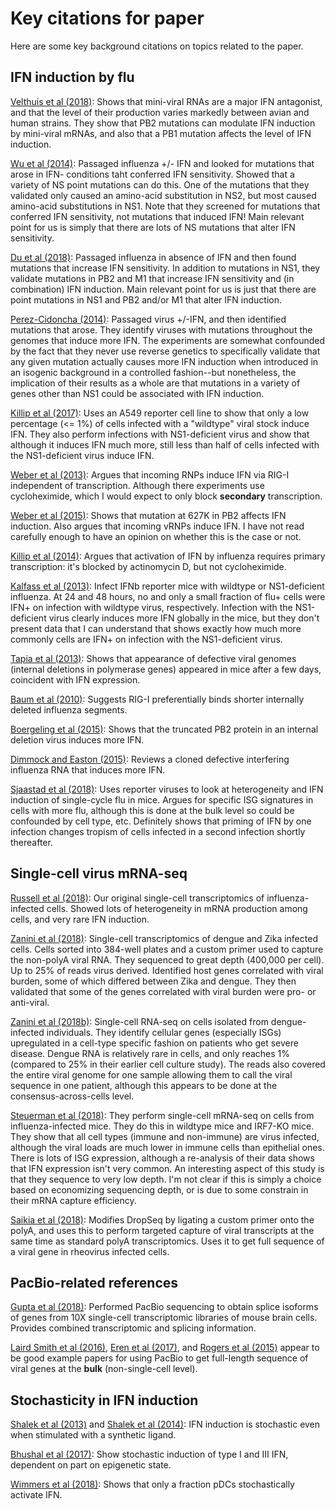 # Key citations for paper

Here are some key background citations on topics related to the paper.

## IFN induction by flu

[Velthuis et al (2018)](https://www.biorxiv.org/content/early/2018/08/06/385716):
Shows that mini-viral RNAs are a major IFN antagonist, and that the level of their production varies markedly between avian and human strains. 
They show that PB2 mutations can modulate IFN induction by mini-viral mRNAs, and also that a PB1 mutation affects the level of IFN induction.

[Wu et al (2014)](https://jvi.asm.org/content/88/17/10157.short):
Passaged influenza +/- IFN and looked for mutations that arose in IFN- conditions taht conferred IFN sensitivity.
Showed that a variety of NS point mutations can do this.
One of the mutations that they validated only caused an amino-acid substitution in NS2, but most caused amino-acid substitutions in NS1.
Note that they screened for mutations that conferred IFN sensitivity, not mutations that induced IFN!
Main relevant point for us is simply that there are lots of NS mutations that alter IFN sensitivity.

[Du et al (2018)](http://science.sciencemag.org/content/359/6373/290):
Passaged influenza in absence of IFN and then found mutations that increase IFN sensitivity.
In addition to mutations in NS1, they validate mutations in PB2 and M1 that increase IFN sensitivity and (in combination) IFN induction.
Main relevant point for us is just that there are point mutations in NS1 and PB2 and/or M1 that alter IFN induction.

[Perez-Cidoncha (2014)](https://jvi.asm.org/content/88/9/4632.short):
Passaged virus +/-IFN, and then identified mutations that arose.
They identify viruses with mutations throughout the genomes that induce more IFN.
The experiments are somewhat confounded by the fact that they never use reverse genetics to specifically validate that any given mutation actually causes more IFN induction when introduced in an isogenic background in a controlled fashion--but nonetheless, the implication of their results as a whole are that mutations in a variety of genes other than NS1 could be associated with IFN induction.

[Killip et al (2017)](https://doi.org/10.1099/jgv.0.000687):
Uses an A549 reporter cell line to show that only a low percentage (<= 1%) of cells infected with a "wildtype" viral stock induce IFN.
They also perform infections with NS1-deficient virus and show that although it induces IFN much more, still less than half of cells infected with the NS1-deficient virus induce IFN.

[Weber et al (2013)](https://www.sciencedirect.com/science/article/pii/S1931312813000437):
Argues that incoming RNPs induce IFN via RIG-I independent of transcription.
Although there experiments use cycloheximide, which I would expect to only block **secondary** transcription.

[Weber et al (2015)](https://www.sciencedirect.com/science/article/pii/S1931312815000256):
Shows that mutation at 627K in PB2 affects IFN induction.
Also argues that incoming vRNPs induce IFN.
I have not read carefully enough to have an opinion on whether this is the case or not.

[Killip et al (2014)](https://jvi.asm.org/content/88/8/3942.short):
Argues that activation of IFN by influenza requires primary transcription: it's blocked by actinomycin D, but not cycloheximide.

[Kalfass et al (2013)](https://jvi.asm.org/content/87/12/6925.short):
Infect IFNb reporter mice with wildtype or NS1-deficient influenza.
At 24 and 48 hours, no and only a small fraction of flu+ cells were IFN+ on infection with wildtype virus, respectively.
Infection with the NS1-deficient virus clearly induces more IFN globally in the mice, but they don't present data that I can understand that shows exactly how much more commonly cells are IFN+ on infection with the NS1-deficient virus.

[Tapia et al (2013)](https://journals.plos.org/plospathogens/article?id=10.1371/journal.ppat.1003703):
Shows that appearance of defective viral genomes (internal deletions in polymerase genes) appeared in mice after a few days, coincident with IFN expression.

[Baum et al (2010)](http://www.pnas.org/content/107/37/16303.short):
Suggests RIG-I preferentially binds shorter internally deleted influenza segments.

[Boergeling et al (2015)](https://journals.plos.org/plospathogens/article?id=10.1371/journal.ppat.1004924):
Shows that the truncated PB2 protein in an internal deletion virus induces more IFN.

[Dimmock and Easton (2015)](http://www.mdpi.com/1999-4915/7/7/2796):
Reviews a cloned defective interfering influenza RNA that induces more IFN.

[Sjaastad et al (2018)](http://www.pnas.org/content/early/2018/08/29/1807516115):
Uses reporter viruses to look at heterogeneity and IFN induction of single-cycle flu in mice.
Argues for specific ISG signatures in cells with more flu, although this is done at the bulk level so could be confounded by cell type, etc.
Definitely shows that priming of IFN by one infection changes tropism of cells infected in a second infection shortly thereafter.

## Single-cell virus mRNA-seq

[Russell et al (2018)](https://elifesciences.org/articles/32303):
Our original single-cell transcriptomics of influenza-infected cells.
Showed lots of heterogeneity in mRNA production among cells, and very rare IFN induction.

[Zanini et al (2018)](https://elifesciences.org/articles/32942):
Single-cell transcriptomics of dengue and Zika infected cells.
Cells sorted into 384-well plates and a custom primer used to capture the non-polyA viral RNA.
They sequenced to great depth (400,000 per cell).
Up to 25% of reads virus derived.
Identified host genes correlated with viral burden, some of which differed between Zika and dengue.
They then validated that some of the genes correlated with viral burden were pro- or anti-viral.

[Zanini et al (2018b)](https://www.biorxiv.org/content/early/2018/08/09/388181):
Single-cell RNA-seq on cells isolated from dengue-infected individuals. 
They identify cellular genes (especially ISGs) upregulated in a cell-type specific fashion on patients who get severe disease.
Dengue RNA is relatively rare in cells, and only reaches 1% (compared to 25% in their earlier cell culture study).
The reads also covered the entire viral genome for one sample allowing them to call the viral sequence in one patient, although this appears to be done at the consensus-across-cells level.

[Steuerman et al (2018)](https://www.biorxiv.org/content/early/2018/08/09/388181):
They perform single-cell mRNA-seq on cells from influenza-infected mice.
They do this in wildtype mice and IRF7-KO mice.
They show that all cell types (immune and non-immune) are virus infected, although the viral loads are much lower in immune cells than epithelial ones.
There is lots of ISG expression, although a re-analysis of their data shows that IFN expression isn't very common.
An interesting aspect of this study is that they sequence to very low depth. 
I'm not clear if this is simply a choice based on economizing sequencing depth, or is due to some constrain in their mRNA capture efficiency.

[Saikia et al (2018)](https://www.biorxiv.org/content/early/2018/08/28/328328):
Modifies DropSeq by ligating a custom primer onto the polyA, and uses this to perform targeted capture of viral transcripts at the same time as standard polyA transcriptomics. 
Uses it to get full sequence of a viral gene in rheovirus infected cells.

## PacBio-related references
[Gupta et al (2018)](https://www.biorxiv.org/content/early/2018/07/08/364950):
Performed PacBio sequencing to obtain splice isoforms of genes from 10X single-cell transcriptomic libraries of mouse brain cells.
Provides combined transcriptomic and splicing information.

[Laird Smith et al (2016)](https://academic.oup.com/ve/article/2/2/vew018/2797613), [Eren et al (2017)](https://doi.org/10.1101/230474), and [Rogers et al (2015)](https://mbio.asm.org/content/6/2/e02464-14.short) appear to be good example papers for using PacBio to get full-length sequence of viral genes at the **bulk** (non-single-cell level).

## Stochasticity in IFN induction

[Shalek et al (2013)](https://www.nature.com/articles/nature12172) and [Shalek et al (2014)](https://doi.org/10.1038/nature13437):
IFN induction is stochastic even when stimulated with a synthetic ligand.

[Bhushal et al (2017)](https://www.ncbi.nlm.nih.gov/pubmed/28659914):
Show stochastic induction of type I and III IFN, dependent on part on epigenetic state.

[Wimmers et al (2018)](https://www.nature.com/articles/s41467-018-05784-3):
Shows that only a fraction pDCs stochastically activate IFN.


